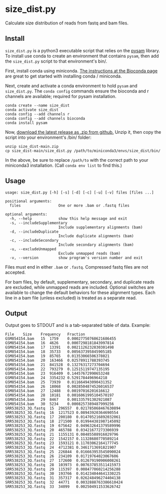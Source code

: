 # size_dist.py
Calculate size distribution of reads from fastq and bam files.

## Install
`size_dist.py` is a python3 executable script that relies on the
[pysam](https://pysam.readthedocs.io/en/latest/index.html) library. To install
use conda to create an environment that contains `pysam`, then add the
`size_dist.py` script to that environment's bin/.

First, install conda using miniconda. [The instructions at the Bioconda page](https://bioconda.github.io/user/install.html)
are great to get started with installing conda / miniconda.

Next, create and activate a conda environment to hold `pysam` and `size_dist.py`.
The `conda config` commands ensure the bioconda and r channels are available;
required for pysam installation.
```
conda create --name size_dist
conda activate size_dist
conda config --add channels r
conda config --add channels bioconda
conda install pysam
```

Now, [download the latest release as .zip from github.](https://github.com/MikeAxtell/size_dist/releases) Unzip it, then copy the script into your environment's /bin/
folder:
```
unzip size_dist-main.zip
cp size_dist-main/size_dist.py /path/to/miniconda3/envs/size_dist/bin/
```
In the above, be sure to replace `/path/to` with the correct path to your
miniconda3 installation. (Call `conda env list` to find this.)

## Usage
```
usage: size_dist.py [-h] [-s] [-d] [-c] [-u] [-v] files [files ...]

positional arguments:
  files                 One or more .bam or .fastq files

optional arguments:
  -h, --help            show this help message and exit
  -s, --includeSupplementary
                        Include supplementary alignments (bam)
  -d, --includeDuplicate
                        Include duplicate alignments (bam)
  -c, --includeSecondary
                        Include secondary alignments (bam)
  -u, --excludeUnmapped
                        Exclude unmapped reads (bam)
  -v, --version         show program's version number and exit

```
Files must end in either `.bam` or `.fastq`. Compressed fastq files are not
accepted.

For bam files, by default, supplementary, secondary, and duplicate reads are
excluded, while unmapped reads are included. Optional switches are available to
change the default behaviors for these alignment types. Each line in a bam file
(unless excluded) is treated as a separate read.

## Output
Output goes to STDOUT and is a tab-separated table of data. Example:
```
File	Size	Frequency	Fraction
GSM854154.bam	15	1759	0.00027750760621686455
GSM854154.bam	16	4626	0.0007298181843997814
GSM854154.bam	17	13391	0.0021126232830301498
GSM854154.bam	18	35733	0.005637395845905185
GSM854154.bam	19	85765	0.01353066506378021
GSM854154.bam	20	163466	0.02578911788393745
GSM854154.bam	21	841528	0.13276317273704694
GSM854154.bam	22	793279	0.12515119747135195
GSM854154.bam	23	916409	0.14457672990653248
GSM854154.bam	24	3354232	0.5291784496964218
GSM854154.bam	25	73939	0.011664943090431352
GSM854154.bam	26	18068	0.0028504874526016537
GSM854154.bam	27	12488	0.00197016201616612
GSM854154.bam	28	10181	0.0016061995104570197
GSM854154.bam	29	8467	0.001335791302921087
GSM854154.bam	30	5234	0.0008257389487999256
SRR538253_3Q.fastq	15	296557	0.021785068467630894
SRR538253_3Q.fastq	16	1217523	0.08943920364690554
SRR538253_3Q.fastq	17	200180	0.014705216892032061
SRR538253_3Q.fastq	18	271500	0.019944381987145092
SRR538253_3Q.fastq	19	675642	0.049632641379589996
SRR538253_3Q.fastq	20	465788	0.03421677273306939
SRR538253_3Q.fastq	21	1155131	0.08485588916829796
SRR538253_3Q.fastq	22	1542157	0.11328680770589214
SRR538253_3Q.fastq	23	1593121	0.11703062164177745
SRR538253_3Q.fastq	24	4712381	0.3461713691821907
SRR538253_3Q.fastq	25	226844	0.016663953545090024
SRR538253_3Q.fastq	26	234109	0.01719764023067606
SRR538253_3Q.fastq	27	172600	0.012679190906008261
SRR538253_3Q.fastq	28	103973	0.007637853511415973
SRR538253_3Q.fastq	29	115397	0.008477060214256288
SRR538253_3Q.fastq	30	193766	0.014234044641330225
SRR538253_3Q.fastq	31	357317	0.026248496274404138
SRR538253_3Q.fastq	32	44771	0.0032888763386610424
SRR538253_3Q.fastq	33	34099	0.002504911533626742
```
